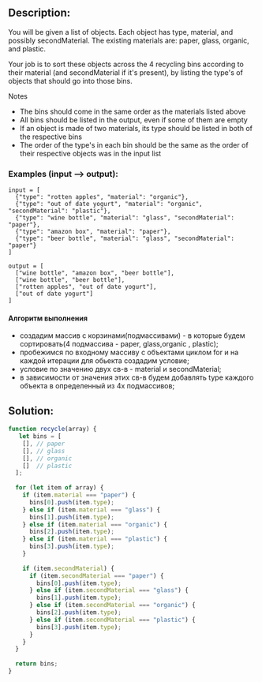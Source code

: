 ## Description:

You will be given a list of objects. Each object has type, material, and possibly secondMaterial. The existing materials are: paper, glass, organic, and plastic.

Your job is to sort these objects across the 4 recycling bins according to their material (and secondMaterial if it's present), by listing the type's of objects that should go into those bins.

Notes

- The bins should come in the same order as the materials listed above
- All bins should be listed in the output, even if some of them are empty
- If an object is made of two materials, its type should be listed in both of the respective bins
- The order of the type's in each bin should be the same as the order of their respective objects was in the input list

### Examples (input --> output):

```
input = [
  {"type": "rotten apples", "material": "organic"},
  {"type": "out of date yogurt", "material": "organic", "secondMaterial": "plastic"},
  {"type": "wine bottle", "material": "glass", "secondMaterial": "paper"},
  {"type": "amazon box", "material": "paper"},
  {"type": "beer bottle", "material": "glass", "secondMaterial": "paper"}
]

output = [
  ["wine bottle", "amazon box", "beer bottle"],
  ["wine bottle", "beer bottle"],
  ["rotten apples", "out of date yogurt"],
  ["out of date yogurt"]
]

```

#### Алгоритм выполнения

- создадим массив с корзинами(подмассивами) - в которые будем сортировать(4 подмассива - paper, glass,organic , plastic);
- пробежимся по входному массиву с объектами циклом for и на каждой  итерации для обьекта создадим условие;
- условие по значению двух св-в  -  material и secondMaterial;
- в зависимости от значения этих св-в будем добавлять type каждого объекта в определенный из 4х подмассивов;


## Solution:

```javascript
function recycle(array) {
   let bins = [
    [], // paper
    [], // glass
    [], // organic
    []  // plastic
  ];
  
  for (let item of array) {
    if (item.material === "paper") {
      bins[0].push(item.type);
    } else if (item.material === "glass") {
      bins[1].push(item.type);
    } else if (item.material === "organic") {
      bins[2].push(item.type);
    } else if (item.material === "plastic") {
      bins[3].push(item.type);
    }
    
    if (item.secondMaterial) {
      if (item.secondMaterial === "paper") {
        bins[0].push(item.type);
      } else if (item.secondMaterial === "glass") {
        bins[1].push(item.type);
      } else if (item.secondMaterial === "organic") {
        bins[2].push(item.type);
      } else if (item.secondMaterial === "plastic") {
        bins[3].push(item.type);
      }
    }
  }
  
  return bins;
}
```
